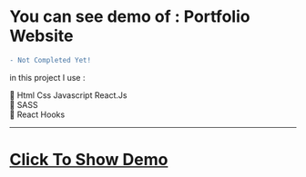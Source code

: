 
# You can see demo of : Portfolio Website

```diff
- Not Completed Yet!
```

in this project I use :

🔴 Html Css Javascript React.Js <br/>
🔴 SASS <br/>
🔴 React Hooks

---

# <a href="https://mohammad-new-portfolio.netlify.app" target="_blank"> Click To Show Demo</a>
